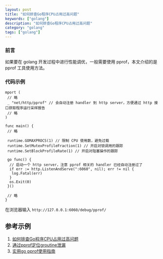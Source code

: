```yaml
---
layout: post
title: "如何排查Go程序CPU占用过高问题"
keywords: ["golang"]
description: "如何排查Go程序CPU占用过高问题"
category: "golang"
tags: ["golang"]
---
```


### 前言
如果要在 golang 开发过程中进行性能调优，一般需要使用 pprof，本文介绍的是 pprof 工具使用方法。

### 代码示例
```
mport (
 // 略
 _ "net/http/pprof" // 会自动注册 handler 到 http server，方便通过 http 接口获取程序运行采样报告
 // 略
)

func main() {
 // 略

 runtime.GOMAXPROCS(1) // 限制 CPU 使用数，避免过载
 runtime.SetMutexProfileFraction(1) // 开启对锁调用的跟踪
 runtime.SetBlockProfileRate(1) // 开启对阻塞操作的跟踪

 go func() {
  // 启动一个 http server，注意 pprof 相关的 handler 已经自动注册过了
  if err := http.ListenAndServe(":6060", nil); err != nil {
   log.Fatal(err)
  }
  os.Exit(0)
 }()

 // 略
}
```
在浏览器输入 `http://127.0.0.1:6060/debug/pprof/`

## 参考示例
1. [如何排查Go程序CPU占用过高问题](https://mp.weixin.qq.com/s/Zw6mDRDXtXKlKxQeit6gPQ)
2. [通过pprof定位groutine泄漏](https://zhuanlan.zhihu.com/p/477381377)
3. [实用go pprof使用指南](https://zhuanlan.zhihu.com/p/396363069)
